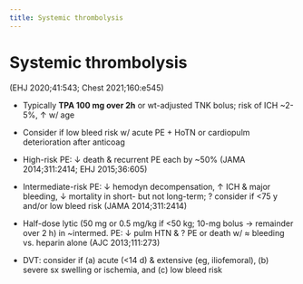 ```yaml
---
title: Systemic thrombolysis
---
```

# Systemic thrombolysis

 (EHJ 2020;41:543; Chest 2021;160:e545)

* Typically **TPA 100 mg over 2h** or wt-adjusted TNK bolus; risk of ICH ~2-5%, ↑ w/ age

* Consider if low bleed risk w/ acute PE + HoTN or cardiopulm deterioration after anticoag

* High-risk PE: ↓ death & recurrent PE each by ~50% (JAMA 2014;311:2414; EHJ 2015;36:605)

* Intermediate-risk PE: ↓ hemodyn decompensation, ↑ ICH & major bleeding, ↓ mortality in short- but not long-term; ? consider if <75 y and/or low bleed risk (JAMA 2014;311:2414)

* Half-dose lytic (50 mg or 0.5 mg/kg if <50 kg; 10-mg bolus → remainder over 2 h) in ~intermed. PE: ↓ pulm HTN & ? PE or death w/ ≈ bleeding vs. heparin alone (AJC 2013;111:273)

* DVT: consider if (a) acute (<14 d) & extensive (eg, iliofemoral), (b) severe sx swelling or ischemia, and (c) low bleed risk
